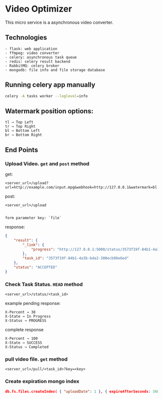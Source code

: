 # Video Optimizer
This micro service is a asynchronous video converter.

## Technologies
```
- flask: web application
- ffmpeg: video converter
- celery: asynchronous task queue
- redis: celery result backend
- RabbitMQ: celery broker
- mongodb: file info and file storage database
```

## Running celery app manually
```bash
celery -A tasks worker --loglevel=info
```

## Watermark position options:
```
tl → Top Left
tr → Top Right
bl → Bottom Left
br → Bottom Right
```

## End Points
### Upload Video. `get` and `post` method
get:
```
<server_url>/upload?url=http://example.com/input.mpg&webhook=http://127.0.0.1&watermark=bl
```

post:
```
<server_url>/upload


form parameter key: `file`
```

response:
```json
{
    "result": {
        "_link": {
            "progress": "http://127.0.0.1:5000/status/3573f19f-84b1-4a3b-bda2-300ecb96e6ed"
        },
        "task_id": "3573f19f-84b1-4a3b-bda2-300ecb96e6ed"
    },
    "status": "ACCEPTED"
}
```

### Check Task Status. `HEAD` method
```
<server_url>/status/<task_id>
```

example pending response:
```
X-Percent → 38
X-State → In Progress
X-Status → PROGRESS
```

complete response
```
X-Percent → 100
X-State → SUCCESS
X-Status → Completed
```

### pull video file. `get` method
```
<server_url>/pull/<task_id>?key=<key>
```

### Create expiration mongo index
```json
db.fs.files.createIndex( { "uploadDate": 1 }, { expireAfterSeconds: 3600 * 2 } )
```